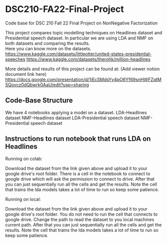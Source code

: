 # DSC210-FA22-Final-Project


Code base for DSC 210 Fall 22 Final Project on NonNegative Factorization


This project compares topic modelling techniques on Headlines dataset and Presidential speech dataset. In particular we are using LDA and NMF on both datasets and comparing the results.  
Here you can know more on the datasets.
https://www.kaggle.com/datasets/littleotter/united-states-presidential-speeches
https://www.kaggle.com/datasets/therohk/million-headlines

More details and results of this project can be found at: (Add viewer notion document link here)
https://docs.google.com/presentation/d/1iEcSMdsYv4pO6Yf69snHWFZqtMSQovcz0dQbwrk0AaU/edit?usp=sharing


## Code-Base Structure
We have 4 notebooks applying a model on a dataset. 
LDA-Headlines dataset
NMF-Headlines dataset
LDA-Presidential speech dataset
NMF-Presidential speech dataset

## Instructions to run notebook that runs LDA on Headlines
Running on colab:

Download the dataset from the link given above and upload it to your google drive's root folder.
There is a cell in the notebook to connect to google drive which will ask the permission to connect to drive.
After that you can just sequentially run all the cells and get the results.
Note the cell that trains the lda models takes a lot of time to run so keep some patience.

Running on local:

Download the dataset from the link given above and upload it to your google drive's root folder.
You do not need to run the cell that connects to google drive.
Change the path to read the dataset to you local machines current path.
After that you can just sequentially run all the cells and get the results.
Note the cell that trains the lda models takes a lot of time to run so keep some patience.

